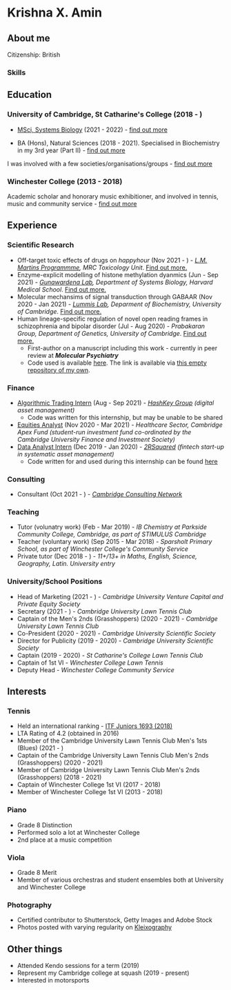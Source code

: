 # Krishna X. Amin

## About me
Citizenship: British
### Skills

## Education

### University of Cambridge, St Catharine's College (2018 - )
* [MSci, Systems Biology](https://www.sysbiol.cam.ac.uk/Part%20III) (2021 - 2022) - [find out more](https://krishnaxamin.github.io/uniofcambs/part3sysbio)

* BA (Hons), Natural Sciences (2018 - 2021). Specialised in Biochemistry in my 3rd year (Part II) - [find out more](https://krishnaxamin.github.io/uniofcambs/ba-natsci) 

I was involved with a few societies/organisations/groups - [find out more](https://krishnaxamin.github.io/uniofcambs/societies)

### Winchester College (2013 - 2018)
Academic scholar and honorary music exhibitioner, and involved in tennis, music and community service - [find out more](https://krishnaxamin.github.io/wincoll)

## Experience

### Scientific Research
* Off-target toxic effects of drugs on _happyhour_ (Nov 2021 - ) - _[L.M. Martins Programmme](https://www.mrc-tox.cam.ac.uk/research/l-m-martins-programme), MRC Toxicology Unit_. [Find out more.](https://krishnaxamin.github.io/scientific_research/martins_partIII)
* Enzyme-explicit modelling of histone methylation dyanmics (Jun - Sep 2021) - _[Gunawardena Lab](https://vcp.med.harvard.edu/), Department of Systems Biology, Harvard Medical School_. [Find out more.](https://krishnaxamin.github.io/scientific_research/gunawardena_2021)
* Molecular mechansims of signal transduction through GABAAR (Nov 2020 - Jan 2021) - _[Lummis Lab](https://www.bioc.cam.ac.uk/research/lummis), Deparment of Biochemistry, University of Cambridge_. [Find out more.](https://krishnaxamin.github.io/scientific_research/lummis_partII)
* Human lineage-specific regulation of novel open reading frames in schizophrenia and bipolar disorder (Jul - Aug 2020) - _Prabakaran Group, Department of Genetics, University of Cambridge_. [Find out more.](https://krishnaxamin.github.io/scientific_research/prabakaran_2020)
  * First-author on a manuscript including this work - currently in peer review at _**Molecular Psychiatry**_ 
  * Code used is available [here](https://github.com/PrabakaranGroup/norfs_in_neuropsychiatric_disorders/tree/master/norf_har_te_association "Published repository on the Group's GitHub"). The link is available via [this empty repository of my own](https://github.com/krishnaxamin/norfs_in_scz_bd "An empty repository with the link to the repository on the Group's GitHub"). 

### Finance 
* [Algorithmic Trading Intern](https://krishnaxamin.github.io/finance/hashkey_2021) (Aug - Sep 2021) - _[HashKey Group](https://www.hashkey.com/) (digital asset management)_ 
  * Code was written for this internship, but may be unable to be shared 
* [Equities Analyst](https://krishnaxamin.github.io/finance/apex_2020-21) (Nov 2020 - Mar 2021) - _Healthcare Sector, Cambridge Apex Fund (student-run investment fund co-ordinated by the Cambridge University Finance and Investment Society)_ 
* [Data Analyst Intern](https://krishnaxamin.github.io/finance/2RSquared_2019-20) (Dec 2019 - Jan 2020) - _[2RSquared](https://www.2rsq.com/) (fintech start-up in systematic asset management)_
  * Code written for and used during this internship can be found [here](https://github.com/krishnaxamin/repo_rate_web_scraping_cleaning)

### Consulting
* Consultant (Oct 2021 - ) - _[Cambridge Consulting Network](https://www.cambridgeconsultingnetwork.co/cambridge)_ 

### Teaching
* Tutor (volunatry work) (Feb - Mar 2019) - _IB Chemistry at Parkside Community College, Cambridge, as part of STIMULUS Cambridge_
* Teacher (voluntary work) (Sep 2015 - Mar 2018) - _Sparsholt Primary School, as part of Winchester College's Community Service_ 
* Private tutor (Dec 2018 - ) - _11+/13+ in Maths, English, Science, Geography, Latin. University entry_

### University/School Positions
* Head of Marketing (2021 - ) - _Cambridge University Venture Capital and Private Equity Society_
* Secretary (2021 - ) - _Cambridge University Lawn Tennis Club_
* Captain of the Men's 2nds (Grasshoppers) (2020 - 2021) - _Cambridge University Lawn Tennis Club_ 
* Co-President (2020 - 2021) - _Cambridge University Scientific Society_
* Director for Publicity (2019 - 2020) - _Cambridge University Scientific Society_
* Captain (2019 - 2020) - _St Catharine's College Lawn Tennis Club_ 
* Captain of 1st VI - _Winchester College Lawn Tennis_
* Deputy Head - _Winchester College Community Service_

## Interests

### Tennis
* Held an international ranking - [ITF Juniors 1693 (2018)](https://www.itftennis.com/en/players/krishna-amin/800532113/gbr/jt/s/overview/)
* LTA Rating of 4.2 (obtained in 2016)
* Member of the Cambridge University Lawn Tennis Club Men's 1sts (Blues) (2021 - )
* Captain of the Cambridge University Lawn Tennis Club Men's 2nds (Grasshoppers) (2020 - 2021)
* Member of Cambridge University Lawn Tennis Club Men's 2nds (Grasshoppers) (2018 - 2021)
* Captain of Winchester College 1st VI (2017 - 2018)
* Member of Winchester College 1st VI (2013 - 2018)

### Piano
* Grade 8 Distinction
* Performed solo a lot at Winchester College
* 2nd place at a music competition 

### Viola
* Grade 8 Merit
* Member of various orchestras and student ensembles both at University and Winchester College

### Photography 
* Certified contributor to Shutterstock, Getty Images and Adobe Stock
* Photos posted with varying regularity on [Kleixography](https://www.instagram.com/kleixography/)

## Other things
* Attended Kendo sessions for a term (2019)
* Represent my Cambridge college at squash (2019 - present)
* Interested in motorsports


